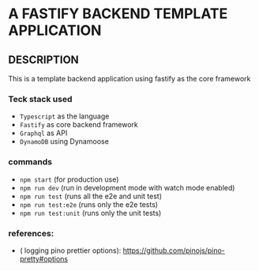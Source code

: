 # A FASTIFY BACKEND TEMPLATE APPLICATION

## DESCRIPTION
This is a template backend application using fastify as the core framework


### Teck stack used

- `Typescript` as the language
- `Fastify` as core backend framework
- `Graphql` as API
- `DynamoDB` using Dynamoose

### commands

- `npm start` (for production use)
- `npm run dev` (run in development mode with watch mode enabled)
- `npm run test` (runs all the e2e and unit test)
- `npm run test:e2e` (runs only the e2e tests)
- `npm run test:unit` (runs only the unit tests)

### references:
- ( logging pino prettier options): https://github.com/pinojs/pino-pretty#options
